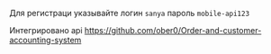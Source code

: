 Для регистраци указывайте логин `sanya` пароль `mobile-api123`

Интегрировано api https://github.com/ober0/Order-and-customer-accounting-system
